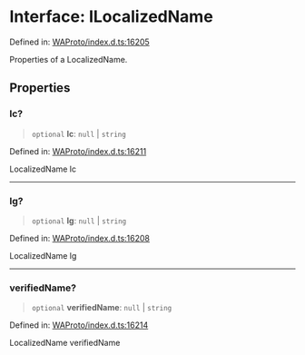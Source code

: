 # Interface: ILocalizedName

Defined in: [WAProto/index.d.ts:16205](https://github.com/Fokusdotid/Baileys/blob/db1d3e5f41e9eede5877460f9adbb0224021575c/WAProto/index.d.ts#L16205)

Properties of a LocalizedName.

## Properties

### lc?

> `optional` **lc**: `null` \| `string`

Defined in: [WAProto/index.d.ts:16211](https://github.com/Fokusdotid/Baileys/blob/db1d3e5f41e9eede5877460f9adbb0224021575c/WAProto/index.d.ts#L16211)

LocalizedName lc

***

### lg?

> `optional` **lg**: `null` \| `string`

Defined in: [WAProto/index.d.ts:16208](https://github.com/Fokusdotid/Baileys/blob/db1d3e5f41e9eede5877460f9adbb0224021575c/WAProto/index.d.ts#L16208)

LocalizedName lg

***

### verifiedName?

> `optional` **verifiedName**: `null` \| `string`

Defined in: [WAProto/index.d.ts:16214](https://github.com/Fokusdotid/Baileys/blob/db1d3e5f41e9eede5877460f9adbb0224021575c/WAProto/index.d.ts#L16214)

LocalizedName verifiedName
